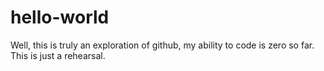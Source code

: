 # hello-world
Well, this is truly an exploration of github, my ability to code is zero so far.
This is just a rehearsal.
